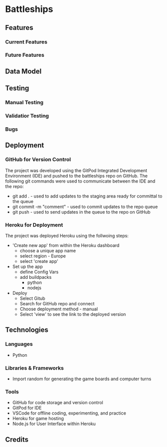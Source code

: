 # Battleships

## Features
### Current Features
### Future Features

## Data Model

## Testing
### Manual Testing
### Validatior Testing
### Bugs

## Deployment
### GitHub for Version Control
The project was developed using the GitPod Integrated Development Environment (IDE) and pushed to the battleships repo on GitHub. The following git commands were used to communicate between the IDE and the repo:

+ git add . - used to add updates to the staging area ready for committal to the queue
+ git commit -m "comment" - used to commit updates to the repo queue
+ git push - used to send updates in the queue to the repo on GitHub

### Heroku for Deployment
The project was deployed Heroku using the follwoing steps:
+ 'Create new app' from within the Heroku dashboard
    - choose a unique app name
    - select region - Europe
    - select 'create app'
+ Set up the app
    - define Config Vars
    - add buildpacks
        + python
        + nodejs
+ Deploy
    - Select Gitub
    - Search for GitHub repo and connect
    - Choose deployment method - manual
    - Select 'view' to see the link to the deployed version

## Technologies
### Languages
+ Python
### Libraries & Frameworks
+ Import random for generating the game boards and computer turns
### Tools
+ GitHub for code storage and version control
+ GitPod for IDE
+ VSCode for offline coding, experimenting, and practice
+ Heroku for game hosting
+ Node.js for User Interface within Heroku

## Credits

